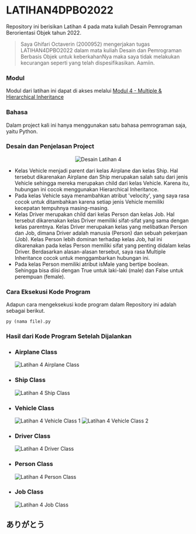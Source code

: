 # LATIHAN4DPBO2022

Repository ini berisikan Latihan 4 pada mata kuliah Desain Pemrograman Berorientasi Objek tahun 2022.

> Saya Ghifari Octaverin (2000952) mengerjakan tugas LATIHAN4DPBO2022 dalam mata kuliah Desain dan Pemrograman Berbasis Objek untuk keberkahanNya maka saya tidak melakukan kecurangan seperti yang telah dispesifikasikan. Aamiin.

### Modul

Modul dari latihan ini dapat di akses melalui [Modul 4 - Multiple & Hierarchical Inheritance](https://docs.google.com/document/d/1zSLOCPvmSSnlj8vAcLW6R4KRVh9lF7K2SYfrjp04Wqc/edit)

### Bahasa

Dalam project kali ini hanya menggunakan satu bahasa pemrograman saja, yaitu Python.

### Desain dan Penjelasan Project

<p align="center">
  <img src="https://github.com/ghifari21/LATIHAN4DPBO2022/blob/8d25e49bb9cedc7a6d33d4eacfb11311ba88b722/Desain%20Tugas%204.png" alt="Desain Latihan 4"/>
</p>

- Kelas Vehicle menjadi parent dari kelas Airplane dan kelas Ship. Hal tersebut dikarenakan Airplane dan Ship merupakan salah satu dari jenis Vehicle sehingga mereka merupakan child dari kelas Vehicle. Karena itu, hubungan ini cocok menggunakan Hierarchical Inheritance.
- Pada kelas Vehicle saya menambahkan atribut 'velocity', yang saya rasa cocok untuk ditambahkan karena setiap jenis Vehicle memiliki kecepatan tempuhnya masing-masing.
- Kelas Driver merupakan child dari kelas Person dan kelas Job. Hal tersebut dikarenakan kelas Driver memiliki sifat-sifat yang sama dengan kelas parentnya. Kelas Driver merupakan kelas yang melibatkan Person dan Job, dimana Driver adalah manusia (Person) dan sebuah pekerjaan (Job). Kelas Person lebih dominan terhadap kelas Job, hal ini dikarenakan pada kelas Person memiliki sifat yang penting didalam kelas Driver. Berdasarkan alasan-alasan tersebut, saya rasa Multiple Inheritance cocok untuk menggambarkan hubungan ini.
- Pada kelas Person memiliki atribut isMale yang bertipe boolean. Sehingga bisa diisi dengan True untuk laki-laki (male) dan False untuk perempuan (female).

### Cara Eksekusi Kode Program

Adapun cara mengeksekusi kode program dalam Repository ini adalah sebagai berikut.

```
py (nama file).py
```

### Hasil dari Kode Program Setelah Dijalankan

- ### Airplane Class
  ![Latihan 4 Airplane Class](https://github.com/ghifari21/LATIHAN4DPBO2022/blob/8d25e49bb9cedc7a6d33d4eacfb11311ba88b722/Screenshot/Latihan4_AirplaneClass.png)
- ### Ship Class
  ![Latihan 4 Ship Class](https://github.com/ghifari21/LATIHAN4DPBO2022/blob/8d25e49bb9cedc7a6d33d4eacfb11311ba88b722/Screenshot/Latihan4_ShipClass.png)
- ### Vehicle Class
  ![Latihan 4 Vehicle Class 1](https://github.com/ghifari21/LATIHAN4DPBO2022/blob/8d25e49bb9cedc7a6d33d4eacfb11311ba88b722/Screenshot/Latihan4_VehicleClass1.png)
  ![Latihan 4 Vehicle Class 2](https://github.com/ghifari21/LATIHAN4DPBO2022/blob/8d25e49bb9cedc7a6d33d4eacfb11311ba88b722/Screenshot/Latihan4_VehicleClass2.png)
- ### Driver Class
  ![Latihan 4 Driver Class](https://github.com/ghifari21/LATIHAN4DPBO2022/blob/8d25e49bb9cedc7a6d33d4eacfb11311ba88b722/Screenshot/Latihan4_DriverClass.png)
- ### Person Class
  ![Latihan 4 Person Class](https://github.com/ghifari21/LATIHAN4DPBO2022/blob/8d25e49bb9cedc7a6d33d4eacfb11311ba88b722/Screenshot/Latihan4_PersonClass.png)
- ### Job Class
  ![Latihan 4 Job Class](https://github.com/ghifari21/LATIHAN4DPBO2022/blob/8d25e49bb9cedc7a6d33d4eacfb11311ba88b722/Screenshot/Latihan4_JobClass.png)

## ありがとう
